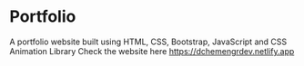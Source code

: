 # Portfolio
A portfolio website built using HTML, CSS, Bootstrap, JavaScript and CSS Animation Library
Check the website here https://dchemengrdev.netlify.app
